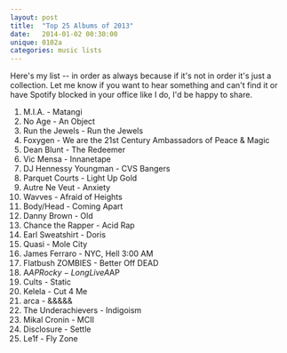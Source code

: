 ```yaml
---
layout: post
title:  "Top 25 Albums of 2013"
date:   2014-01-02 00:30:00
unique: 0102a
categories: music lists
---
```


Here's my list -- in order as always because if it's not in order it's just a collection. Let me know if you want to hear something and can't find it or have Spotify blocked in your office like I do, I'd be happy to share.

1. M.I.A. - Matangi
2. No Age - An Object
3. Run the Jewels - Run the Jewels
4. Foxygen - We are the 21st Century Ambassadors of Peace & Magic
5. Dean Blunt - The Redeemer
6. Vic Mensa - Innanetape
7. DJ Hennessy Youngman - CVS Bangers
8. Parquet Courts - Light Up Gold
9. Autre Ne Veut - Anxiety
10. Wavves - Afraid of Heights
11. Body/Head - Coming Apart
12. Danny Brown - Old
13. Chance the Rapper - Acid Rap
14. Earl Sweatshirt - Doris
15. Quasi - Mole City
16. James Ferraro - NYC, Hell 3:00 AM
17. Flatbush ZOMBIES - Better Off DEAD
18. A$AP Rocky - Long Live A$AP
19. Cults - Static
20. Kelela - Cut 4 Me
21. arca - &&&&&
22. The Underachievers - Indigoism
23. Mikal Cronin - MCII
24. Disclosure - Settle
25. Le1f - Fly Zone